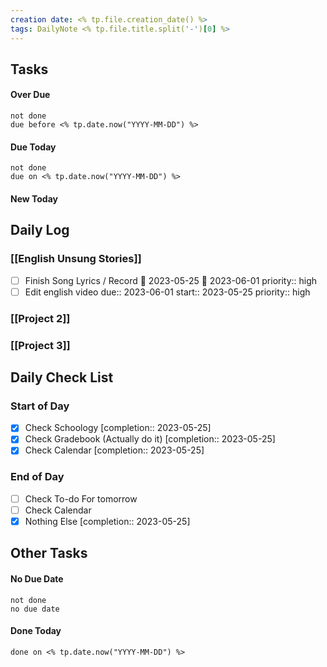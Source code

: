```yaml
---
creation date: <% tp.file.creation_date() %>
tags: DailyNote <% tp.file.title.split('-')[0] %>
---
```


## Tasks

#### Over Due

```tasks
not done
due before <% tp.date.now("YYYY-MM-DD") %>
```

#### Due Today

```tasks
not done
due on <% tp.date.now("YYYY-MM-DD") %>
```

#### New Today

## Daily Log

### [[English Unsung Stories]]
- [ ] Finish Song Lyrics / Record 🛫 2023-05-25 📅 2023-06-01 priority:: high 
- [ ] Edit english video due:: 2023-06-01 start:: 2023-05-25 priority:: high 

### [[Project 2]]


### [[Project 3]]

## Daily Check List

### Start of Day

- [x] Check Schoology  [completion:: 2023-05-25]
- [x] Check Gradebook (Actually do it)  [completion:: 2023-05-25]
- [x] Check Calendar  [completion:: 2023-05-25]

### End of Day

- [ ] Check To-do For tomorrow
- [ ] Check Calendar
- [x] Nothing Else  [completion:: 2023-05-25]

## Other Tasks

#### No Due Date

```tasks
not done
no due date
```

#### Done Today

```tasks
done on <% tp.date.now("YYYY-MM-DD") %>
```